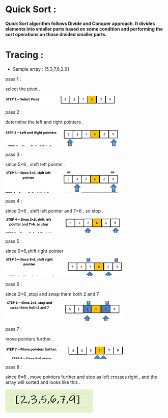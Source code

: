 # Quick Sort : 

**Quick Sort algorithm follows Divide and Conquer approach. It divides elements into smaller parts based on some condition and performing the sort operations on those divided smaller parts.** 


# Tracing : 


* Sample array : [5,3,7,6,2,9] 

pass 1 : 

select the pivot .

![image](./assets/pass1cc28.PNG)

pass 2 : 

determine the left and right pointers . 

![image](./assets/pass2cc28.PNG)

pass 3 : 

since 5<6 , shift left pointer .

![image](./assets/pass3cc28.PNG)


pass 4 : 

since 3<6 , shift left pointer and 7>6 , so stop .

![image](./assets/pass4cc28.PNG)

pass 5 : 

since 9<6,shift right pointer 

![image](./assets/pass5cc28.PNG)

pass 6 : 

since 2<6 ,stop and swap them both 2 and 7

![image](./assets/pass6cc28.PNG)

pass 7 : 

move pointers further . 

![image](./assets/pass7cc28.PNG)

pass 8 : 

since 6=6 , move pointers further and stop as left crosses right , and the array will sorted and looks like this . 

![image](./assets/pass8cc28.PNG)





